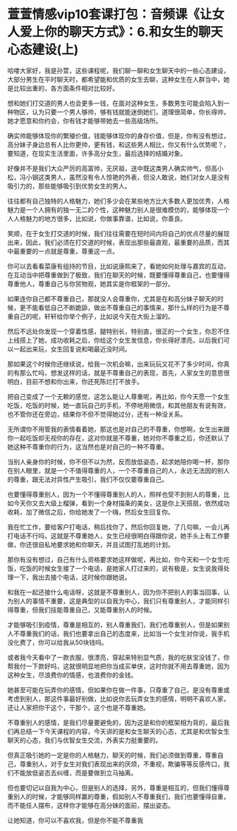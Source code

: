 # 萱萱情感vip10套课打包：音频课《让女人爱上你的聊天方式》：6.和女生的聊天心态建设(上)

哈喽大家好，我是孙萱，这些课程呢，我们聊一聊和女生聊天中的一些心态建设，大部分男生在平时聊天时，都希望能和优质的女生去聊，这种女生在人群当中，她是比较出重的，各方面条件相对比较好。

想和她们打交道的男人也会更多一钱，在面对这种女生，多数男生可能会陷入到一种物区，认为只要一个男人够帅，够有钱就能迷倒她们，道理很简单，你长得帅，她才愿意和你约会，你有钱才能够带她去一些高级场所。

确实帅能够体现你的繁殖价值，钱能够体现你的身存价值，但是，你有没有想过，高分妹子身边总有人比你更帅，更有钱，和这些男人相比，你又有什么优势呢？，要知道，在现实生活里面，许多高分女生，最后选择的结婚对象。

好像并不是我们大众严厉的高富帅，无厌祖，送中既这类男人确实帅气，但高小松，冯小钢这类男人，虽然没有令人惊艳的外表，但没人敢说，她们对女人是没有吸引力的，那些能够吸引到优势女生的男人。

往往都有自己独特的人格魅力，她们多少会在某些地方比大多数人更加优秀，人格魅力是一个人拥有的独一无二的个性，这种魅力别人是很难模仿的，能够体现一个人人格魅力的地方很多，比如说，你做事靠谱，比如说，你善良。

笑顺，在于女生打交道的时候，我们往往需要在短时间内将自己的优点尽量的展现出来，因此，我们必须在打交道的时候，表现出那些最直观，最重要的品质，而其中最重要的一点就是尊重，尊重这一点。

你可以去看看菜康有组持的节目，比如说康熙来了，看她如何处理与嘉宾的互动，在互动当中把尊重做到了极致，我们在聊天的时候，既要懂得尊重自己，也要懂得尊重他人，尊重自己与你贸物观，她其实是你框架的一部分。

如果连你自己都不尊重自己，那就没人会尊重你，尤其是在和高分妹子聊天的时候，更不能看低自己不断跪舔，做出不尊重自己的事情来，那什么样的行为是不尊重自己的呢，轩轩给你举个例子，比如说今天在大街上溜的。

然后不远处你发现一个穿着性感，腿特别长，特别直，很正的一个女生，你忍不住上线搭上了她，成功收耗之后，你给这个女生发信息，你长得好漂亮，以后我们可以一起出来玩，女生回复说和喝最近没时间。

那如果这个时候你还继续说，给我一次机会嘛，出来玩玩又花不了多少时间，你真的有那么忙吗，想发这样的话，就是不尊重自己的表现，首先，人家女生的意思很明白，目前不想和你出来，你还死陈烂打不放手。

把自己变成了一个无赖的感觉，这怎么能让人尊重呢，再比如，你今天愿一个女生吃饭，吃饭的时候，她一直玩自己的手机，不停地用微信，和其他朋友有说有效，也不管你还在旁边，结果你不但不觉得她过分，还有一种没关系。

无所谓你不用管我的表情看着她，那这也是对自己的不尊重，你想啊，女生出来跟你一起吃饭却无视你的存在，这对你就是不尊重，她对你不尊重之后，你还默认了她这种不尊重你的行为，这当然也是对自己的一种不尊重。

当别人亲身你的时候，你不但不以为然，反而放低姿态，起求她陪你喝一杯，那你在别人眼里，就是一个不值得尊重的人，一个不尊重自己的人，永远无法因的别人的尊重，跟无法对异性产生吸引，我们不仅仅要尊重自己。

也要懂得尊重别人，因为一个不懂得尊重别人的人，照样也受不到别人的尊重，比如今天你又去大级上榴弹，看到一个身材描条的美女，这是你上天搭扇，依然成功收耗，加了微信之后，你给她发了一个嗨，然后女生回复你。

我在忙工作，要给客户打电话，稍后找你了，然后你回复她，了几句嘛，一会儿再打电话不行吗，这就是不尊重她人，女生已经很明白得跟你说，她手头上有工作要做，你还很自私地要求她和你聊天，并且试图打乱她的计划。

那你有没有想过，自己有什么资格要求她这样做呢，再比如，你今天和一个女生吃饭，吃饭的时候女生接了一个电话，是她家人打过来的，说有极是，女生说我得处理一下，我出去接个电话，这时候你跟她说。

和我在一起还接什么电话呀，这就是不尊重别人，因为你不把别人的事当回事，认为别人的事情不重要，这是典型的以自我为中心，我们只有尊重别人，才能同样引得尊重，但我们技能尊重自己，又能尊重别人的时候。

才能够吸引到疫情，尊重是相互的，别人尊重我们，我们也尊重别人，但是如果别人不尊重我们的话，我们也要拿出自己的态度来，比如当一个女生对你说，我手机没化费了，你可以给我从50块钱吗。

或者我今天看中了一款衣服，很漂亮，穿起来特别显气质，我的吃肤宝没钱了，你帮我付一下款好吗，这就很明显地把你当成买单侠，这时你就不用去尊重她，因为这种女生，尽浪费你的情感，也浪费你的金钱。

她甚至可能在玩弄你的感情，但如果你在做一件事，只尊重了自己，是没有尊重或考虑到别人，那这件事最好别做，比如说你去玩弄女生的感情，明明不喜欢人家，还让人家把你干这个，干那个，这个也是不尊重她。

不尊重别人的感情，是我们尽量要避免的，因为这是和你的框架相为背的，最后我们再总结一下今天课程的内容，今天讲的是和女生聊天的心态，尤其是和优智女生聊天的心态，我们与优智女生交流，外表实力挺重要的。

但真正吸引她的一定是你的人格魅力，聊天的时候，我们必须做到尊重，尊重自己，尊重别人，对于女生对我们表现出来的厌烦，不重视，欺骗等等反感传口，我们不能放低姿态去纠缠，而是要做到立马抽离。

但也要切记以自我为中心，但是别人的选择，另外，尊重是相互的，但我们懂得尊重别人的时候，才能够同样赢的尊重，假如别人不尊重我们，我们也要懂得自重，而不能任人摆布，这样你才能够在高分妹的面前，摆出姿态。

让她知道，你可以不喜欢我，但是你不能不尊重我